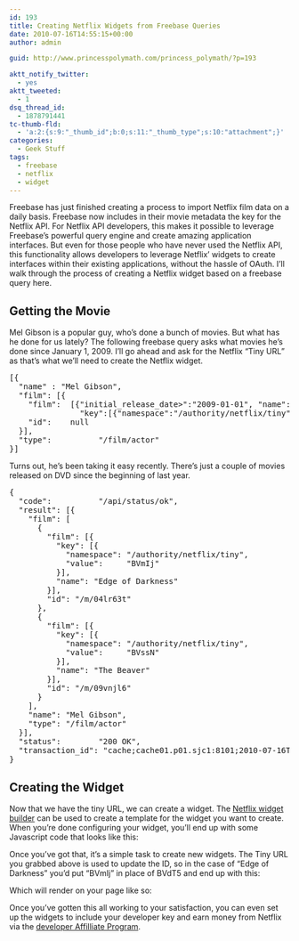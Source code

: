 ```yaml
---
id: 193
title: Creating Netflix Widgets from Freebase Queries
date: 2010-07-16T14:55:15+00:00
author: admin

guid: http://www.princesspolymath.com/princess_polymath/?p=193

aktt_notify_twitter:
  - yes
aktt_tweeted:
  - 1
dsq_thread_id:
  - 1878791441
tc-thumb-fld:
  - 'a:2:{s:9:"_thumb_id";b:0;s:11:"_thumb_type";s:10:"attachment";}'
categories:
  - Geek Stuff
tags:
  - freebase
  - netflix
  - widget
---
```

Freebase has just finished creating a process to import Netflix film data on a daily basis. Freebase now includes in their movie metadata the key for the Netflix API. For Netflix API developers, this makes it possible to leverage Freebase&#8217;s powerful query engine and create amazing application interfaces. But even for those people who have never used the Netflix API, this functionality allows developers to leverage Netflix&#8217; widgets to create interfaces within their existing applications, without the hassle of OAuth. I&#8217;ll walk through the process of creating a Netflix widget based on a freebase query here.

## Getting the Movie

Mel Gibson is a popular guy, who&#8217;s done a bunch of movies. But what has he done for us lately? The following freebase query asks what movies he&#8217;s done since January 1, 2009. I&#8217;ll go ahead and ask for the Netflix &#8220;Tiny URL&#8221; as that&#8217;s what we&#8217;ll need to create the Netflix widget.

<pre>[{
  "name" : "Mel Gibson",
  "film": [{
    "film":  [{"initial_release_date>":"2009-01-01", "name":null,
               "key":[{"namespace":"/authority/netflix/tiny", "value":null}]}],
    "id":    null
  }],
  "type":          "/film/actor"
}]​</pre>

Turns out, he&#8217;s been taking it easy recently. There&#8217;s just a couple of movies released on DVD since the beginning of last year.

<pre>{
  "code":          "/api/status/ok",
  "result": [{
    "film": [
      {
        "film": [{
          "key": [{
            "namespace": "/authority/netflix/tiny",
            "value":     "BVmIj"
          }],
          "name": "Edge of Darkness"
        }],
        "id": "/m/04lr63t"
      },
      {
        "film": [{
          "key": [{
            "namespace": "/authority/netflix/tiny",
            "value":     "BVssN"
          }],
          "name": "The Beaver"
        }],
        "id": "/m/09vnjl6"
      }
    ],
    "name": "Mel Gibson",
    "type": "/film/actor"
  }],
  "status":        "200 OK",
  "transaction_id": "cache;cache01.p01.sjc1:8101;2010-07-16T21:13:40Z;0034"
}</pre>

## Creating the Widget

Now that we have the tiny URL, we can create a widget. The [Netflix widget builder](http://developer.netflix.com/Widgets) can be used to create a template for the widget you want to create. When you&#8217;re done configuring your widget, you&#8217;ll end up with some Javascript code that looks like this:

<script src=&#8221;http://jsapi.netflix.com/us/api/w/s/sp100.js&#8221; settings=&#8221;id=http://movi.es/BVdT5&#8243;></script>

Once you&#8217;ve got that, it&#8217;s a simple task to create new widgets. The Tiny URL you grabbed above is used to update the ID, so in the case of &#8220;Edge of Darkness&#8221; you&#8217;d put &#8220;BVmIj&#8221; in place of BVdT5 and end up with this:

<script src=&#8221;http://jsapi.netflix.com/us/api/w/s/sp100.js&#8221; settings=&#8221;id=http://movi.es/BVmIj&#8221;></script>

Which will render on your page like so:



Once you&#8217;ve gotten this all working to your satisfaction, you can even set up the widgets to include your developer key and earn money from Netflix via the [developer Affilliate Program](http://developer.netflix.com/docs/Affiliate_Program).